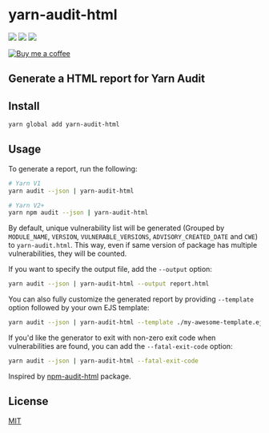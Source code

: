 # yarn-audit-html

![](https://img.shields.io/github/last-commit/davityavryan/yarn-audit-html.svg?style=flat-square)
[![](https://img.shields.io/snyk/vulnerabilities/npm/yarn-audit-html.svg?style=flat-square)](https://snyk.io/test/npm/yarn-audit-html)
[![](https://flat.badgen.net/packagephobia/install/yarn-audit-html)](https://packagephobia.now.sh/result?p=yarn-audit-html)

[![Buy me a coffee](https://www.buymeacoffee.com/assets/img/custom_images/orange_img.png)](https://www.buymeacoffee.com/davityavryan)

## Generate a HTML report for Yarn Audit

## Install

```bash
yarn global add yarn-audit-html
```

## Usage

To generate a report, run the following:

```bash
# Yarn V1
yarn audit --json | yarn-audit-html

# Yarn V2+
yarn npm audit --json | yarn-audit-html
```

By default, unique vulnerability list will be generated (Grouped by `MODULE_NAME`, `VERSION`, `VULNERABLE_VERSIONS`,
`ADVISORY_CREATED_DATE` and `CWE`) to `yarn-audit.html`. This way, even if same version of package has multiple
vulnerabilities, they will be counted.

If you want to specify the output file, add the `--output` option:

```bash
yarn audit --json | yarn-audit-html --output report.html
```

You can also fully customize the generated report by providing `--template` option followed by your own EJS template:

```bash
yarn audit --json | yarn-audit-html --template ./my-awesome-template.ejs
```

If you'd like the generator to exit with non-zero exit code when vulnerabilities are found, you can add the
`--fatal-exit-code` option:

```bash
yarn audit --json | yarn-audit-html --fatal-exit-code
```

Inspired by [npm-audit-html](https://github.com/Filiosoft/npm-audit-html) package.

## License

[MIT](LICENSE.md)
